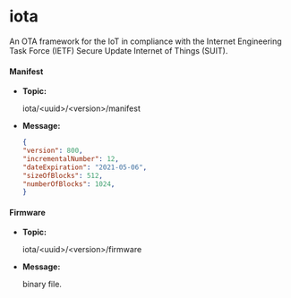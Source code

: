 # iota
An OTA framework for the IoT in compliance with the Internet Engineering Task Force (IETF) Secure Update Internet of Things (SUIT).

#### Manifest

  * **Topic:** 
  
     iota/\<uuid\>/\<version\>/manifest

  * **Message:** 
     ```json 
     {
     "version": 800,
     "incrementalNumber": 12,
     "dateExpiration": "2021-05-06",
     "sizeOfBlocks": 512,
     "numberOfBlocks": 1024,
     }
     ```
  
#### Firmware

  * **Topic:** 
  
     iota/\<uuid\>/\<version\>/firmware

  * **Message:** 
  
     binary file.
